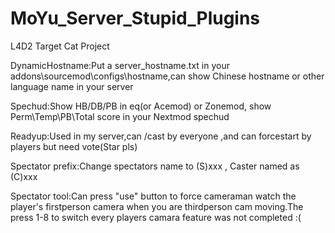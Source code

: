 # MoYu_Server_Stupid_Plugins
L4D2 Target Cat Project


DynamicHostname:Put a server_hostname.txt in your addons\sourcemod\configs\hostname,can show Chinese hostname or other language name in your server

Spechud:Show HB/DB/PB in eq(or Acemod) or Zonemod, show Perm\Temp\PB\Total score in your Nextmod spechud

Readyup:Used in my server,can /cast by everyone ,and can forcestart by players but need vote(Star pls)

Spectator prefix:Change spectators name to (S)xxx , Caster named as (C)xxx

Spectator tool:Can press "use" button to force cameraman watch the player's firstperson camera when you are thirdperson cam moving.The press 1-8 to switch every players camara feature was not completed :(
